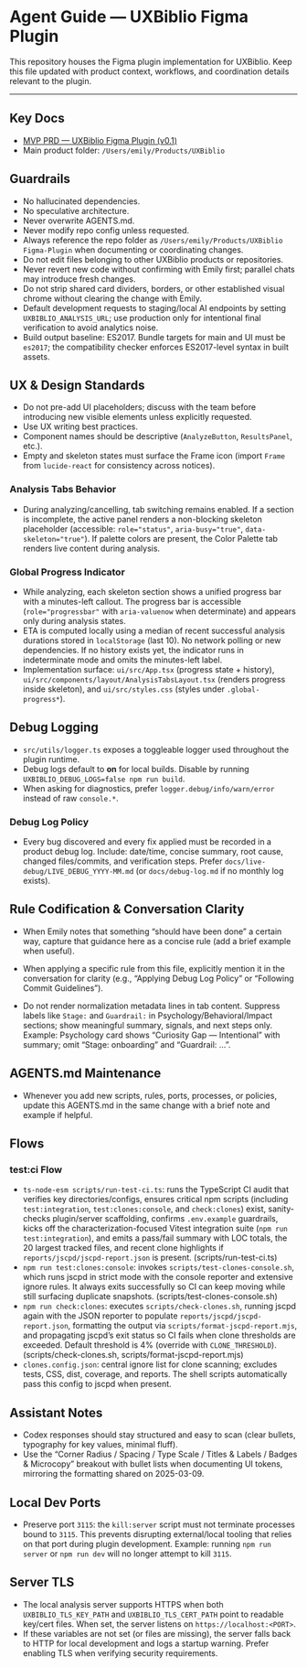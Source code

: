 # Agent Guide — UXBiblio Figma Plugin

This repository houses the Figma plugin implementation for UXBiblio. Keep this file updated with product context, workflows, and coordination details relevant to the plugin.

---

## Key Docs

- [MVP PRD — UXBiblio Figma Plugin (v0.1)](docs/UXBiblio-Figma-Plugin-MVP-PRD.md)
- Main product folder: `/Users/emily/Products/UXBiblio`

## Guardrails
- No hallucinated dependencies.
- No speculative architecture.
- Never overwrite AGENTS.md.
- Never modify repo config unless requested.
- Always reference the repo folder as `/Users/emily/Products/UXBiblio Figma-Plugin` when documenting or coordinating changes.
- Do not edit files belonging to other UXBiblio products or repositories.
- Never revert new code without confirming with Emily first; parallel chats may introduce fresh changes.
- Do not strip shared card dividers, borders, or other established visual chrome without clearing the change with Emily.
- Default development requests to staging/local AI endpoints by setting `UXBIBLIO_ANALYSIS_URL`; use production only for intentional final verification to avoid analytics noise.
 - Build output baseline: ES2017. Bundle targets for main and UI must be `es2017`; the compatibility checker enforces ES2017-level syntax in built assets.

## UX & Design Standards
- Do not pre-add UI placeholders; discuss with the team before introducing new visible elements unless explicitly requested.
- Use UX writing best practices.
- Component names should be descriptive (`AnalyzeButton`, `ResultsPanel`, etc.).
- Empty and skeleton states must surface the Frame icon (import `Frame` from `lucide-react` for consistency across notices).

### Analysis Tabs Behavior
- During analyzing/cancelling, tab switching remains enabled. If a section is incomplete, the active panel renders a non-blocking skeleton placeholder (accessible: `role="status"`, `aria-busy="true"`, `data-skeleton="true"`). If palette colors are present, the Color Palette tab renders live content during analysis.

### Global Progress Indicator
- While analyzing, each skeleton section shows a unified progress bar with a minutes-left callout. The progress bar is accessible (`role="progressbar"` with `aria-valuenow` when determinate) and appears only during analysis states.
- ETA is computed locally using a median of recent successful analysis durations stored in `localStorage` (last 10). No network polling or new dependencies. If no history exists yet, the indicator runs in indeterminate mode and omits the minutes-left label.
- Implementation surface: `ui/src/App.tsx` (progress state + history), `ui/src/components/layout/AnalysisTabsLayout.tsx` (renders progress inside skeleton), and `ui/src/styles.css` (styles under `.global-progress*`).

## Debug Logging
- `src/utils/logger.ts` exposes a toggleable logger used throughout the plugin runtime.
- Debug logs default to **on** for local builds. Disable by running `UXBIBLIO_DEBUG_LOGS=false npm run build`.
- When asking for diagnostics, prefer `logger.debug/info/warn/error` instead of raw `console.*`.

### Debug Log Policy
- Every bug discovered and every fix applied must be recorded in a product debug log. Include: date/time, concise summary, root cause, changed files/commits, and verification steps. Prefer `docs/live-debug/LIVE_DEBUG_YYYY-MM.md` (or `docs/debug-log.md` if no monthly log exists).

## Rule Codification & Conversation Clarity
- When Emily notes that something “should have been done” a certain way, capture that guidance here as a concise rule (add a brief example when useful).
- When applying a specific rule from this file, explicitly mention it in the conversation for clarity (e.g., “Applying Debug Log Policy” or “Following Commit Guidelines”).

- Do not render normalization metadata lines in tab content. Suppress labels like `Stage:` and `Guardrail:` in Psychology/Behavioral/Impact sections; show meaningful summary, signals, and next steps only. Example: Psychology card shows “Curiosity Gap — Intentional” with summary; omit “Stage: onboarding” and “Guardrail: …”.

## AGENTS.md Maintenance
- Whenever you add new scripts, rules, ports, processes, or policies, update this AGENTS.md in the same change with a brief note and example if helpful.

## Flows
### test:ci Flow
- `ts-node-esm scripts/run-test-ci.ts`: runs the TypeScript CI audit that verifies key directories/configs, ensures critical npm scripts (including `test:integration`, `test:clones:console`, and `check:clones`) exist, sanity-checks plugin/server scaffolding, confirms `.env.example` guardrails, kicks off the characterization-focused Vitest integration suite (`npm run test:integration`), and emits a pass/fail summary with LOC totals, the 20 largest tracked files, and recent clone highlights if `reports/jscpd/jscpd-report.json` is present. (scripts/run-test-ci.ts)
- `npm run test:clones:console`: invokes `scripts/test-clones-console.sh`, which runs jscpd in strict mode with the console reporter and extensive ignore rules. It always exits successfully so CI can keep moving while still surfacing duplicate snapshots. (scripts/test-clones-console.sh)
- `npm run check:clones`: executes `scripts/check-clones.sh`, running jscpd again with the JSON reporter to populate `reports/jscpd/jscpd-report.json`, formatting the output via `scripts/format-jscpd-report.mjs`, and propagating jscpd’s exit status so CI fails when clone thresholds are exceeded. Default threshold is 4% (override with `CLONE_THRESHOLD`). (scripts/check-clones.sh, scripts/format-jscpd-report.mjs)
- `clones.config.json`: central ignore list for clone scanning; excludes tests, CSS, dist, coverage, and reports. The shell scripts automatically pass this config to jscpd when present.

## Assistant Notes
- Codex responses should stay structured and easy to scan (clear bullets, typography for key values, minimal fluff).
- Use the “Corner Radius / Spacing / Type Scale / Titles & Labels / Badges & Microcopy” breakout with bullet lists when documenting UI tokens, mirroring the formatting shared on 2025-03-09.

## Local Dev Ports
- Preserve port `3115`: the `kill:server` script must not terminate processes bound to `3115`. This prevents disrupting external/local tooling that relies on that port during plugin development. Example: running `npm run server` or `npm run dev` will no longer attempt to kill `3115`.

## Server TLS
- The local analysis server supports HTTPS when both `UXBIBLIO_TLS_KEY_PATH` and `UXBIBLIO_TLS_CERT_PATH` point to readable key/cert files. When set, the server listens on `https://localhost:<PORT>`.
- If these variables are not set (or files are missing), the server falls back to HTTP for local development and logs a startup warning. Prefer enabling TLS when verifying security requirements.
